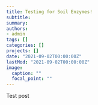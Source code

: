 ```yaml
---
title: Testing for Soil Enzymes!
subtitle: 
summary: 
authors:
- admin
tags: []
categories: []
projects: []
date: "2021-09-02T00:00:00Z"
lastMod: "2021-09-02T00:00:00Z"
image:
  caption: ""
  focal_point: ""
---
```


Test post
